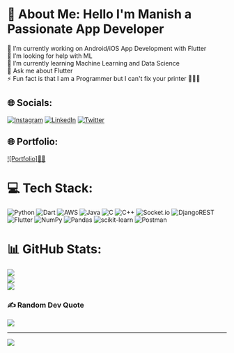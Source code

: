 # 💫 About Me: Hello I'm Manish a Passionate App Developer
🔭 I’m currently working on Android/iOS App Development with Flutter<br>🤝 I’m looking for help with ML<br>🌱 I’m currently learning Machine Learning and Data Science<br>💬 Ask me about Flutter<br>⚡ Fun fact is that I am a Programmer but I can't fix your printer 🤭👨‍💻


## 🌐 Socials:
[![Instagram](https://img.shields.io/badge/Instagram-%23E4405F.svg?logo=Instagram&logoColor=white)](https://instagram.com/thisismanishrajput) [![LinkedIn](https://img.shields.io/badge/LinkedIn-%230077B5.svg?logo=linkedin&logoColor=white)](https://linkedin.com/in/thisismanishrajpu) [![Twitter](https://img.shields.io/badge/Twitter-%231DA1F2.svg?logo=Twitter&logoColor=white)](https://twitter.com/KalKaProgrammer) 

## 🌐 Portfolio:
[![Portfolio]👨‍💻]([https://instagram.com/thisismanishrajput](https://thisismanishrajput.github.io/))

# 💻 Tech Stack:
![Python](https://img.shields.io/badge/python-3670A0?style=for-the-badge&logo=python&logoColor=ffdd54) ![Dart](https://img.shields.io/badge/dart-%230175C2.svg?style=for-the-badge&logo=dart&logoColor=white) ![AWS](https://img.shields.io/badge/AWS-%23FF9900.svg?style=for-the-badge&logo=amazon-aws&logoColor=white) ![Java](https://img.shields.io/badge/java-%23ED8B00.svg?style=for-the-badge&logo=java&logoColor=white) ![C](https://img.shields.io/badge/c-%2300599C.svg?style=for-the-badge&logo=c&logoColor=white) ![C++](https://img.shields.io/badge/c++-%2300599C.svg?style=for-the-badge&logo=c%2B%2B&logoColor=white) ![Socket.io](https://img.shields.io/badge/Socket.io-black?style=for-the-badge&logo=socket.io&badgeColor=010101) ![DjangoREST](https://img.shields.io/badge/DJANGO-REST-ff1709?style=for-the-badge&logo=django&logoColor=white&color=ff1709&labelColor=gray) ![Flutter](https://img.shields.io/badge/Flutter-%2302569B.svg?style=for-the-badge&logo=Flutter&logoColor=white) ![NumPy](https://img.shields.io/badge/numpy-%23013243.svg?style=for-the-badge&logo=numpy&logoColor=white) ![Pandas](https://img.shields.io/badge/pandas-%23150458.svg?style=for-the-badge&logo=pandas&logoColor=white) ![scikit-learn](https://img.shields.io/badge/scikit--learn-%23F7931E.svg?style=for-the-badge&logo=scikit-learn&logoColor=white) ![Postman](https://img.shields.io/badge/Postman-FF6C37?style=for-the-badge&logo=postman&logoColor=white)
# 📊 GitHub Stats:
![](https://github-readme-stats.vercel.app/api?username=thisismanishrajput&theme=dark&hide_border=false&include_all_commits=false&count_private=false)<br/>
![](https://github-readme-streak-stats.herokuapp.com/?user=thisismanishrajput&theme=dark&hide_border=false)<br/>
![](https://github-readme-stats.vercel.app/api/top-langs/?username=thisismanishrajput&theme=dark&hide_border=false&include_all_commits=false&count_private=false&layout=compact)

### ✍️ Random Dev Quote
![](https://quotes-github-readme.vercel.app/api?type=horizontal&theme=radical)



---
[![](https://visitcount.itsvg.in/api?id=thisismanishrajput&icon=0&color=0)](https://visitcount.itsvg.in)

<!-- Proudly created with GPRM ( https://gprm.itsvg.in ) -->
